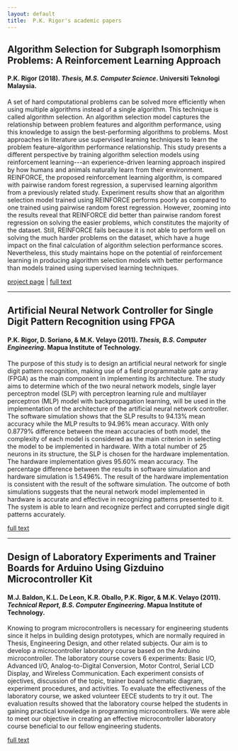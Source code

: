 ```yaml
---
layout: default
title:  P.K. Rigor's academic papers
---
```


## Algorithm Selection for Subgraph Isomorphism Problems: A Reinforcement Learning Approach

#### P.K. Rigor (2018). _Thesis, M.S. Computer Science_. Universiti Teknologi Malaysia.

A set of hard computational problems can be solved more efficiently when using multiple algorithms instead of a single algorithm. This technique is called algorithm selection. An algorithm selection model captures the relationship between problem features and algorithm performance, using this knowledge to assign the best-performing algorithms to problems. Most approaches in literature use supervised learning techniques to learn the problem feature–algorithm performance relationship. This study presents a different perspective by training algorithm selection models using reinforcement learning---an experience-driven learning approach inspired by how humans and animals naturally learn from their environment. REINFORCE, the proposed reinforcement learning algorithm, is compared with pairwise random forest regression, a supervised learning algorithm from a previously related study. Experiment results show that an algorithm selection model trained using REINFORCE performs poorly as compared to one trained using pairwise random forest regression. However, zooming into the results reveal that REINFORCE did better than pairwise random forest regression on solving the easier problems, which constitutes the majority of the dataset. Still, REINFORCE fails because it is not able to perform well on solving the much harder problems on the dataset, which have a huge impact on the final calculation of algorithm selection performance scores. Nevertheless, this study maintains hope on the potential of reinforcement learning in producing algorithm selection models with better performance than models trained using supervised learning techniques.

[project page][project_algosel] \| [full text][paper_algosel]

---

## Artificial Neural Network Controller for Single Digit Pattern Recognition using FPGA

#### P.K. Rigor, D. Soriano, & M.K. Velayo (2011). _Thesis, B.S. Computer Engineering_. Mapua Institute of Technology.

The purpose of this study is to design an artificial neural network for single digit pattern recognition, making use of a field programmable gate array (FPGA) as the main component in implementing its architecture. The study aims to determine which of the two neural network models, single layer perceptron model (SLP) with perceptron learning rule and multilayer perceptron (MLP) model with backpropagation learning, will be used in the implementation of the architecture of the artificial neural network controller. The software simulation shows that the SLP results to 94.13% mean accuracy while the MLP results to 94.96% mean accuracy. With only 0.8779% difference between the mean accuracies of both model, the complexity of each model is considered as the main criterion in selecting the model to be implemented in hardware. With a total number of 25 neurons in its structure, the SLP is chosen for the hardware implementation. The hardware implementation gives 95.60% mean accuracy. The percentage difference between the results in software simulation and hardware simulation is 1.5496%. The result of the hardware implementation is consistent with the result of the software simulation. The outcome of both simulations suggests that the neural network model implemented in hardware is accurate and effective in recognizing patterns presented to it. The system is able to learn and recognize perfect and corrupted single digit patterns accurately.

[full text][paper_ann]

---

## Design of Laboratory Experiments and Trainer Boards for Arduino Using Gizduino Microcontroller Kit

#### M.J. Baldon, K.L. De Leon, K.R. Oballo, P.K. Rigor, & M.K. Velayo (2011). _Technical Report, B.S. Computer Engineering_. Mapua Institute of Technology.

Knowing to program microcontrollers is necessary for engineering students since it helps in building design prototypes, which are normally required in Thesis, Engineering Design, and other related subjects. Our aim is to develop a microcontroller laboratory course based on the Arduino microcontroller. The laboratory course covers 6 experiments: Basic I/O, Advanced I/O, Analog-to-Digital Conversion, Motor Control, Serial LCD Display, and Wireless Communication. Each experiment consists of ojectives, discussion of the topic, trainer board schematic diagram, experiment procedures, and activities. To evaluate the effectiveness of the laboratory course, we asked volunteer EECE students to try it out. The evaluation results showed that the laboratory course helped the students in gaining practical knowledge in programming microcontrollers. We were able to meet our objective in creating an effective microcontroller laboratory course beneficial to our fellow engineering students. 

[full text][paper_arduino]

[project_algosel]: https://github.com/kvrigor/algosel-rl
[paper_algosel]: files/thesis_algosel.pdf
[paper_ann]: files/thesis_ann.pdf
[paper_arduino]: files/design_arduino.pdf